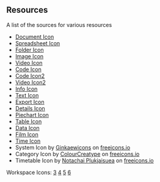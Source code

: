 ## Resources

A list of the sources for various resources

- [Document Icon](https://freeicons.io/office-and-workstation-icons-4/document-icon-18858)
- [Spreadsheet Icon](https://freeicons.io/mobile-app-icons/spreadsheet-icon-23377#)
- [Folder Icon](https://freeicons.io/folder-icons/folder-blue-icon-17182)
- [Image Icon](https://freeicons.io/flat-mate-basic/basic-picture-photo-image-icon-43278#)
- [Video Icon](https://freeicons.io/essential-collection-5/video-player-icon-icon#)
- [Code Icon](https://freeicons.io/test/design-color-code-editor-icon-15179#)
- [Code Icon2](https://freeicons.io/file-icons/code-file-icon-icon-25447#)
- [Video Icon2](https://freeicons.io/office-and-workstation-icons-6/video-file-icon-19058#)
- [Info Icon](https://freeicons.io/alphabet-&-number-2/information-sign-symbol-buttons-shape-info-icon-103435#)
- [Text Icon](https://freeicons.io/education-6/clipboard-notebook-writing-school-icon-93658#)
- [Export Icon](https://freeicons.io/office-and-workstation-icons-4/export-icon-18867#)
- [Details Icon](https://freeicons.io/office-and-workstation-icons-6/view-details-icon-19060#)
- [Piechart Icon](https://freeicons.io/icon-list/office-and-workstation-icons-6?page=4)
- [Table Icon](https://freeicons.io/office-and-workstation-icons-4/data-sheet-icon-18824#)
- [Data Icon](https://freeicons.io/office-and-workstation-icons-5/grid-icon-18893#)
- [Film Icon](https://freeicons.io/icon-list/office-and-workstation-icons-5)
- [Time Icon](https://freeicons.io/office-and-workstation-icons-3/calendar-icon-18743#)
- System Icon by <a href="https://freeicons.io/profile/122327">Ginkaewicons</a> on <a href="https://freeicons.io">freeicons.io</a>
- Category Icon by <a href="https://freeicons.io/profile/5790">ColourCreatype</a> on <a href="https://freeicons.io">freeicons.io</a>
- Timetable Icon by <a href="https://freeicons.io/profile/101755">Notachai Plukjaisuea</a> on <a href="https://freeicons.io">freeicons.io</a>
                                
                                

Workspace Icons: 
[3](https://freeicons.io/icon-list/office-and-workstation-icons-3)
[4](https://freeicons.io/icon-list/office-and-workstation-icons-4)
[5](https://freeicons.io/icon-list/office-and-workstation-icons-5)
[6](https://freeicons.io/icon-list/office-and-workstation-icons-6?page=4)
